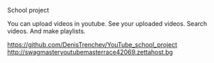 School project

You can upload videos in youtube.
See your uploaded videos.
Search videos.
And make playlists.

https://github.com/DenisTrenchev/YouTube_school_project
http://swagmasteryoutubemasterrace42069.zettahost.bg
